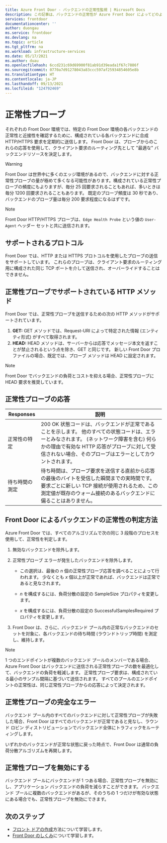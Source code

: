 ```yaml
---
title: Azure Front Door - バックエンドの正常性監視 | Microsoft Docs
description: この記事は、バックエンドの正常性が Azure Front Door によってどのように監視されるかを理解するのに役立ちます
services: frontdoor
documentationcenter: ''
author: duongau
ms.service: frontdoor
ms.devlang: na
ms.topic: article
ms.tgt_pltfrm: na
ms.workload: infrastructure-services
ms.date: 05/17/2021
ms.author: duau
ms.openlocfilehash: 6ccd231c69d69900f81ab91d39eada1f67c7886f
ms.sourcegitcommit: 0770a7d91278043a83ccc597af25934854605e8b
ms.translationtype: HT
ms.contentlocale: ja-JP
ms.lasthandoff: 09/13/2021
ms.locfileid: "124792469"
---
```

# <a name="health-probes"></a>正常性プローブ

それぞれの Front Door 環境では、特定の Front Door 環境の各バックエンドの正常性と近接性を確認するために、構成されている各バックエンドに合成 HTTP/HTTPS 要求を定期的に送信します。 Front Door は、プローブからのこれらの応答を使用して、クライアント要求のルーティング先として "最適な" バックエンドリソースを決定します。 

> [!WARNING]
> Front Door は世界中に多くのエッジ環境があるので、バックエンドに対する正常性プローブの量が極めて多くなる可能性があります。構成されている正常性プローブの頻度にもよりますが、毎分 25 回要求されることもあれば、多いときは毎分 1200 回要求されることもあります。 既定のプローブ頻度は 30 秒であり、バックエンドのプローブ量は毎分 200 要求程度になるはずです。

> [!NOTE]
> Front Door HTTP/HTTPS プローブは、`Edge Health Probe` という値の `User-Agent` ヘッダー セットと共に送信されます。 

## <a name="supported-protocols"></a>サポートされるプロトコル

Front Door では、HTTP または HTTPS プロトコルを使用したプローブの送信をサポートしています。 これらのプローブは、クライアント要求のルーティング用に構成された同じ TCP ポートを介して送信され、オーバーライドすることはできません。

## <a name="supported-http-methods-for-health-probes"></a>正常性プローブでサポートされている HTTP メソッド

Front Door では、正常性プローブを送信するための次の HTTP メソッドがサポートされています。

1. **GET:** GET メソッドでは、Request-URI によって特定された情報 (エンティティ形式) がすべて取得されます。
2. **HEAD:** HEAD メソッドは、サーバーからは応答でメッセージ本文を返すことが禁止されるという点を除き、GET と同じです。 新しい Front Door プロファイルの場合、既定では、プローブ メソッドは HEAD に設定されます。

> [!NOTE]
> Front Door でバックエンドの負荷とコストを抑える場合、正常性プローブに HEAD 要求を推奨しています。

## <a name="health-probe-responses"></a>正常性プローブの応答

| Responses  | 説明 | 
| ------------- | ------------- |
| 正常性の特定  | 200 OK 状態コードは、バックエンドが正常であることを示します。 他のすべての状態コードは、エラーとみなされます。 (ネットワーク障害を含む) 何らかの理由で有効な HTTP 応答がプローブに対して受信されない場合、そのプローブはエラーとしてカウントされます。|
| 待ち時間の測定  | 待ち時間は、プローブ要求を送信する直前から応答の最後のバイトを受信した瞬間までの実時間です。 要求ごとに新しい TCP 接続が使用されるため、この測定値が既存のウォーム接続のあるバックエンドに偏ることはありません。  |

## <a name="how-front-door-determines-backend-health"></a>Front Door によるバックエンドの正常性の判定方法

Azure Front Door では、すべてのアルゴリズムで次の同じ 3 段階のプロセスを使用して、正常性を判定します。

1. 無効なバックエンドを除外します。

2. 正常性プローブ エラーが発生したバックエンドを除外します。
    * この選択は、最後の _n_ 個の正常性プローブ応答を調べることによって行われます。 少なくとも _x_ 個以上が正常であれば、バックエンドは正常であると見なされます。

    * _n_ を構成するには、負荷分散の設定の SampleSize プロパティを変更します。

    * _x_ を構成するには、負荷分散の設定の SuccessfulSamplesRequired プロパティを変更します。

3. Front Door は、さらに、バックエンド プール内の正常なバックエンドのセットを対象に、各バックエンドの待ち時間 (ラウンドトリップ時間) を測定し、維持します。

> [!NOTE]
> 1 つのエンドポイントが複数のバックエンド プールのメンバーである場合、Azure Front Door はバックエンドに送信される正常性プローブの数を最適化して、バックエンドの負荷を軽減します。 正常性プローブ要求は、構成されている最小のサンプル間隔に基づいて送信されます。 すべてのプールのエンドポイントの正常性は、同じ正常性プローブからの応答によって決定されます。

## <a name="complete-health-probe-failure"></a>正常性プローブの完全なエラー

バックエンド プール内のすべてのバックエンドに対して正常性プローブが失敗した場合、Front Door はすべてのバックエンドが正常であると見なし、ラウンド ロビン ディストリビューションでバックエンド全体にトラフィックをルーティングします。

いずれかのバックエンドが正常な状態に戻った時点で、Front Door は通常の負荷分散アルゴリズムを再開します。

## <a name="disabling-health-probes"></a>正常性プローブを無効にする

バックエンド プールにバックエンドが 1 つある場合、正常性プローブを無効にし、アプリケーション バックエンドの負荷を減らすことができます。 バックエンド プールに複数のバックエンドがあるが、そのうちの 1 つだけが有効な状態にある場合でも、正常性プローブを無効にできます。

## <a name="next-steps"></a>次のステップ

- [フロント ドアの作成](quickstart-create-front-door.md)方法について学習します。
- [Front Door のしくみ](front-door-routing-architecture.md)について学習します。
